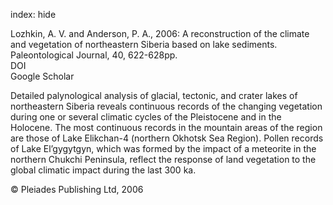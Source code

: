 index: hide

<div class="Citation">

  <div class="Citation-body">
    <div class="Citation-text">Lozhkin, A. V. and Anderson, P. A., 2006: A reconstruction of the climate and vegetation of northeastern Siberia based on lake sediments. <span class="Article-journal">Paleontological Journal, </span><span class="Article-volume">40, </span>622-628pp.</div>
    <div class="Citation-links">
      <div class="CitationLink" data-href="https://doi.org/10.1134/s0031030106110098">
        <div class="CitationLink-icon CitationLink-Doi"></div>
        <div class="CitationLink-text">DOI</div>
      </div>
      <div class="CitationLink" data-href="https://scholar.google.com/scholar?q=10.1134/s0031030106110098">
        <div class="CitationLink-icon CitationLink-Scholar"></div>
        <div class="CitationLink-text">Google Scholar</div>
      </div>
    </div>
  </div>
</div>

Detailed palynological analysis of glacial, tectonic, and crater lakes of northeastern Siberia reveals continuous records of the changing vegetation during one or several climatic cycles of the Pleistocene and in the Holocene. The most continuous records in the mountain areas of the region are those of Lake Elikchan-4 (northern Okhotsk Sea Region). Pollen records of Lake El’gygytgyn, which was formed by the impact of a meteorite in the northern Chukchi Peninsula, reflect the response of land vegetation to the global climatic impact during the last 300 ka.

<div class="Citation-copy">
&copy; Pleiades Publishing Ltd, 2006
</div>